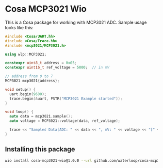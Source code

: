 # Cosa MCP3021 Wio

This is a Cosa package for working with MCP3021 ADC.
Sample usage looks like this:

```cpp
#include <Cosa/UART.hh>
#include <Cosa/Trace.hh>
#include <mcp3021/MCP3021.h>

using wlp::MCP3021;

constexpr uint8_t address = 0x05;
constexpr uint16_t ref_voltage = 5000;  // in mV

// address from 0 to 7
MCP3021 mcp3021{address};

void setup() {
  uart.begin(9600);
  trace.begin(&uart, PSTR("MCP3021 Example started"));
}

void loop() {
  auto data = mcp3021.sample();
  auto voltage = MCP3021::voltage(data, ref_voltage);

  trace << "Sampled Data[ADC: " << data << ", mV: " << voltage << "]" << endl;
}

```

## Installing this package
```bash
wio install cosa-mcp3021-wio@1.0.0 --url github.com/waterloop/cosa-mcp3021-wio
```